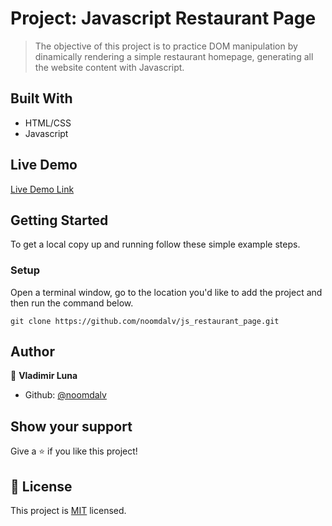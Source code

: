 # Project: Javascript Restaurant Page

> The objective of this project is to practice DOM manipulation by dinamically rendering
 	a simple restaurant homepage, generating all the website content with Javascript.

## Built With

- HTML/CSS
- Javascript

## Live Demo

[Live Demo Link](https://raw.githack.com/noomdalv/js_restaurant_page/page_design/dist/index.html)


## Getting Started

To get a local copy up and running follow these simple example steps.

### Setup

Open a terminal window, go to the location you'd like to add the project and then run the command below.

```console
git clone https://github.com/noomdalv/js_restaurant_page.git
```

## Author

👤 **Vladimir Luna**

- Github: [@noomdalv](https://github.com/noomdalv)

## Show your support

Give a ⭐️ if you like this project!


## 📝 License

This project is [MIT](lic.url) licensed.
​
